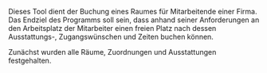Dieses Tool dient der Buchung eines Raumes für Mitarbeitende einer Firma. 
Das Endziel des Programms soll sein, dass anhand seiner Anforderungen an den Arbeitsplatz der Mitarbeiter einen freien Platz nach 
dessen Ausstattungs-, Zugangswünschen und Zeiten buchen können.

Zunächst wurden alle Räume, Zuordnungen und Ausstattungen festgehalten. 
